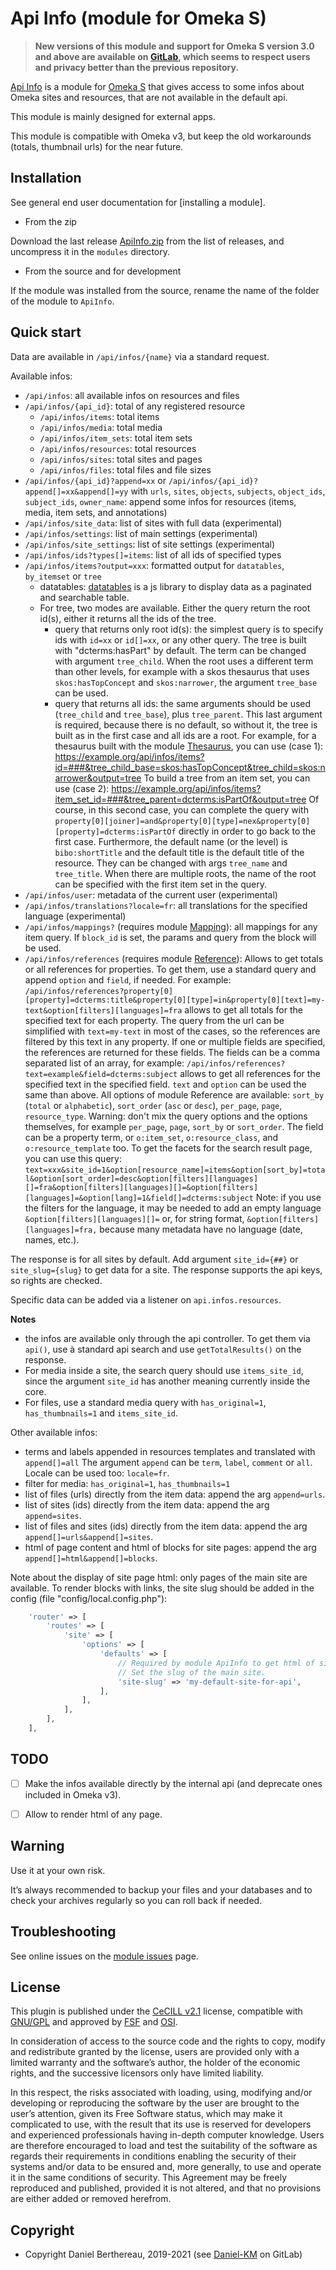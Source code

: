 Api Info (module for Omeka S)
=============================

> __New versions of this module and support for Omeka S version 3.0 and above
> are available on [GitLab], which seems to respect users and privacy better
> than the previous repository.__

[Api Info] is a module for [Omeka S] that gives access to some infos about Omeka
sites and resources, that are not available in the default api.

This module is mainly designed for external apps.

This module is compatible with Omeka v3, but keep the old workarounds (totals,
thumbnail urls) for the near future.


Installation
------------

See general end user documentation for [installing a module].

* From the zip

Download the last release [ApiInfo.zip] from the list of releases, and
uncompress it in the `modules` directory.

* From the source and for development

If the module was installed from the source, rename the name of the folder of
the module to `ApiInfo`.


Quick start
-----------

Data are available in `/api/infos/{name}` via a standard request.

Available infos:
- `/api/infos`: all available infos on resources and files
- `/api/infos/{api_id}`: total of any registered resource
  - `/api/infos/items`: total items
  - `/api/infos/media`: total media
  - `/api/infos/item_sets`: total item sets
  - `/api/infos/resources`: total resources
  - `/api/infos/sites`: total sites and pages
  - `/api/infos/files`: total files and file sizes
- `/api/infos/{api_id}?append=xx` or `/api/infos/{api_id}?append[]=xx&append[]=yy`
  with `urls`, `sites`, `objects`, `subjects`, `object_ids`, `subject_ids`,
  `owner_name`: append some infos for resources (items, media, item sets, and
  annotations)
- `/api/infos/site_data`: list of sites with full data (experimental)
- `/api/infos/settings`: list of main settings (experimental)
- `/api/infos/site_settings`: list of site settings (experimental)
- `/api/infos/ids?types[]=items`: list of all ids of specified types
- `/api/infos/items?output=xxx`: formatted output for `datatables`, `by_itemset`
  or `tree`
  - datatables: [datatables] is a js library to display data as a paginated and
    searchable table.
  - For tree, two modes are available. Either the query return the root id(s),
    either it returns all the ids of the tree.
    - query that returns only root id(s): the simplest query is to specify ids
      with `id=xx` or `id[]=xx`, or any other query. The tree is built with
      "dcterms:hasPart" by default. The term can be changed with argument `tree_child`.
      When the root uses a different term than other levels, for example with a
      skos thesaurus that uses `skos:hasTopConcept` and `skos:narrower`, the
      argument `tree_base` can be used.
    - query that returns all ids: the same arguments should be used (`tree_child`
      and `tree_base`), plus `tree_parent`. This last argument is required,
      because there is no default, so without it, the tree is built as in the
      first case and all ids are a root.
    For example, for a thesaurus built with the module [Thesaurus], you can use
    (case 1):
    https://example.org/api/infos/items?id=###&tree_child_base=skos:hasTopConcept&tree_child=skos:narrower&output=tree
    To build a tree from an item set, you can use (case 2):
    https://example.org/api/infos/items?item_set_id=###&tree_parent=dcterms:isPartOf&output=tree
    Of course, in this second case, you can complete the query with `property[0][joiner]=and&property[0][type]=nex&property[0][property]=dcterms:isPartOf` directly in order to go back to the first case.
    Furthermore, the default name (or the level) is `bibo:shortTitle` and the
    default title is the default title of the resource. They can be changed with
    args `tree_name` and `tree_title`. When there are multiple roots, the name
    of the root can be specified with the first item set in the query.
- `/api/infos/user`: metadata of the current user (experimental)
- `/api/infos/translations?locale=fr`: all translations for the specified
  language (experimental)
- `/api/infos/mappings?` (requires module [Mapping]): all mappings for any item 
  query. If `block_id` is set, the params and query from the block will be used.
- `/api/infos/references` (requires module [Reference]): Allows to get totals or
  all references for properties. To get them, use a standard query and append
  `option` and `field`, if needed. For example:
  `/api/infos/references?property[0][property]=dcterms:title&property[0][type]=in&property[0][text]=my-text&option[filters][languages]=fra`
  allows to get all totals for the specified text for each property.
  The query from the url can be simplified with `text=my-text` in most of the
  cases, so the references are filtered by this text in any property.
  If one or multiple fields are specified, the references are returned for these
  fields. The fields can be a comma separated list of an array, for example:
  `/api/infos/references?text=example&field=dcterms:subject`
  allows to get all references for the specified text in the specified field.
  `text` and `option` can be used the same than above.
  All  options of module Reference  are available: `sort_by` (`total` or `alphabetic`),
  `sort_order` (`asc` or `desc`), `per_page`, `page`, `resource_type`.
  Warning: don't mix the query options and the options themselves, for example
  `per_page`, `page`, `sort_by` or `sort_order`.
  The field can be a property term, or `o:item_set`, `o:resource_class`,
  and `o:resource_template` too.
  To get the facets for the search result page, you can use this query:
  `text=xxx&site_id=1&option[resource_name]=items&option[sort_by]=total&option[sort_order]=desc&option[filters][languages][]=fra&option[filters][languages][]=&option[filters][languages]=&option[lang]=1&field[]=dcterms:subject`
  Note: if you use the filters for the language, it may be needed to add an
  empty language `&option[filters][languages][]=` or, for string format, `&option[filters][languages]=fra,`
  because many metadata have no language (date, names, etc.).

The response is for all sites by default. Add argument `site_id={##}` or `site_slug={slug}`
to get data for a site. The response supports the api keys, so rights are checked.

Specific data can be added via a listener on `api.infos.resources`.

**Notes**
- the infos are available only through the api controller. To get them via `api()`,
  use à standard api search and use `getTotalResults()` on the response.
- For media inside a site, the search query should use `items_site_id`, since
  the argument `site_id` has another meaning currently inside the core.
- For  files, use a standard media query with `has_original=1`, `has_thumbnails=1`
  and `items_site_id`.

Other available infos:
- terms and labels appended in resources templates and translated with `append[]=all`
  The argument `append` can be `term`, `label`, `comment` or `all`. Locale can
  be used too: `locale=fr`.
- filter for media: `has_original=1`, `has_thumbnails=1`
- list of files (urls) directly from the item data: append the arg `append=urls`.
- list of sites (ids) directly from the item data: append the arg `append=sites`.
- list of files and sites (ids) directly from the item data: append the arg `append[]=urls&append[]=sites`.
- html of page content and html of blocks for site pages: append the arg `append[]=html&append[]=blocks`.

Note about the display of site page html: only pages of the main site are
available. To render blocks with links, the site slug should be added in the
config (file "config/local.config.php"):

```php
    'router' => [
        'routes' => [
            'site' => [
                'options' => [
                    'defaults' => [
                        // Required by module ApiInfo to get html of site pages.
                        // Set the slug of the main site.
                        'site-slug' => 'my-default-site-for-api',
                    ],
                ],
            ],
        ],
    ],
```


TODO
----

- [ ] Make the infos available directly by the internal api (and deprecate ones included in Omeka v3).
- [ ] Allow to render html of any page.


Warning
-------

Use it at your own risk.

It’s always recommended to backup your files and your databases and to check
your archives regularly so you can roll back if needed.


Troubleshooting
---------------

See online issues on the [module issues] page.


License
-------

This plugin is published under the [CeCILL v2.1] license, compatible with
[GNU/GPL] and approved by [FSF] and [OSI].

In consideration of access to the source code and the rights to copy, modify and
redistribute granted by the license, users are provided only with a limited
warranty and the software’s author, the holder of the economic rights, and the
successive licensors only have limited liability.

In this respect, the risks associated with loading, using, modifying and/or
developing or reproducing the software by the user are brought to the user’s
attention, given its Free Software status, which may make it complicated to use,
with the result that its use is reserved for developers and experienced
professionals having in-depth computer knowledge. Users are therefore encouraged
to load and test the suitability of the software as regards their requirements
in conditions enabling the security of their systems and/or data to be ensured
and, more generally, to use and operate it in the same conditions of security.
This Agreement may be freely reproduced and published, provided it is not
altered, and that no provisions are either added or removed herefrom.


Copyright
---------

* Copyright Daniel Berthereau, 2019-2021 (see [Daniel-KM] on GitLab)


[Api Info]: https://gitlab.com/Daniel-KM/Omeka-S-module-ApiInfo
[Omeka S]: https://www.omeka.org/s
[ApiInfo.zip]: https://gitlab.com/Daniel-KM/Omeka-S-module-ApiInfo/releases
[Mapping]: https://gitlab.com/omeka-s-modules/Mapping
[Reference]: https://gitlab.com/Daniel-KM/Omeka-S-module-Reference
[Thesaurus]: https://gitlab.com/Daniel-KM/Omeka-S-module-Thesaurus
[datatables]: https://editor.datatables.net
[module issues]: https://gitlab.com/Daniel-KM/Omeka-S-module-ApiInfo/issues
[CeCILL v2.1]: https://www.cecill.info/licences/Licence_CeCILL_V2.1-en.html
[GNU/GPL]: https://www.gnu.org/licenses/gpl-3.0.html
[FSF]: https://www.fsf.org
[OSI]: http://opensource.org
[GitLab]: https://gitlab.com/Daniel-KM
[Daniel-KM]: https://gitlab.com/Daniel-KM "Daniel Berthereau"
